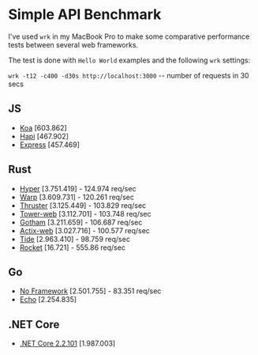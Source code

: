 # Simple API Benchmark

I've used `wrk` in my MacBook Pro to make some comparative performance tests between several web frameworks.

The test is done with `Hello World` examples and the following `wrk` settings:

`wrk -t12 -c400 -d30s http://localhost:3000` -- number of requests in 30 secs

## JS

- [Koa](https://koajs.com/) [603.862]
- [Hapi](https://hapijs.com/) [467.902]
- [Express](http://expressjs.com/) [457.469]

## Rust

- [Hyper](https://hyper.rs) [3.751.419] - 124.974 req/sec
- [Warp](https://github.com/seanmonstar/warp) [3.609.731] - 120.261 req/sec
- [Thruster](https://github.com/trezm/Thruster) [3.125.449] - 103.829 req/sec
- [Tower-web](https://github.com/carllerche/tower-web) [3.112.701] - 103.748 req/sec
- [Gotham](https://gotham.rs/) [3.211.659] - 106.687 req/sec
- [Actix-web](https://actix.rs/) [3.027.716] - 100.577 req/sec
- [Tide](https://github.com/http-rs/tide) [2.963.410] - 98.759 req/sec
- [Rocket](https://rocket.rs/) [16.721] - 555.86 req/sec

## Go

- [No Framework](https://golang.org/) [2.501.755] - 83.351 req/sec
- [Echo](https://github.com/labstack/echo) [2.254.835]

## .NET Core

- [.NET Core 2.2.101](https://dotnet.github.io/) [1.987.003]
